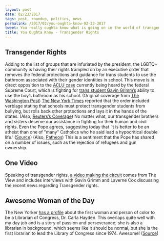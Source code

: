 ```yaml
---
layout: post
date: 02/23/2017
tags: post, roundup, politics, news 
permalink: /2017/02/you-oughta-know-02-23-2017
tweet: You really oughta know what is going on in the world of transgender rights. And the awesome Librarian of Congress.
title: You Oughta Know - Transgender Rights
---
```


## Transgender Rights
Adding to the list of groups that are infuriated by the president, the LGBTQ+ community is having their rights trampled on by an executive order that removes the federal protections and guidance for trans students to use the bathroom associated with their gender identities in school. This move is in direct opposition to the [ACLU case][1] currently being heard by the federal Supreme Court, which is fighting for [trans student Gavin Grimm’s][2] ability to use the boy’s bathroom as his school. (Original coverage from [The Washington Post][3]) [The New York Times][4] reported that the order included verbiage stating that schools must protect transgender students from bullying, but rolls back other protections and lays it in the hands of the states. (Also, [Reuters’s Coverage][5]) No matter what, our transgender brothers and sisters deserve our assistance in fighting for their human and civil rights. Even the Pope agrees, suggesting today that ‘it is better to be an atheist than one of "many" Catholics who he said lead a hypocritical double life.’ ([Source][6]) (Also, [Patheos][7]) This is a sentiment that the Pope has shared on a number of issues, such as the rejection of refugees and gun ownership.

## One Video
Speaking of transgender rights, [a video making the circuit][8] comes from The View and includes interviews with Gavin Grimm and Laverne Cox discussing the recent news regarding Transgender rights.

## Awesome Woman of the Day
The New Yorker [has a profile][9] about the first woman and person of color to be a Librarian of Congress, Dr. Carla Hayden. This overlaps quite well with my day job and is a story of passion and perseverance; she is also a librarian in background, which seems like it should be normal, but she is the first librarian to lead the Library of Congress since 1974. Awesome! ([Source][10])

[1]:	https://www.aclu.org/cases/gg-v-gloucester-county-school-board "ACLU"
[2]:	http://www.huffingtonpost.com/entry/gavin-grimm-transgender-students-trump-administration_us_58ae0260e4b057efdce8b1de "The Huffington Post"
[3]:	https://www.washingtonpost.com/opinions/im-transgender-and-cant-use-the-student-bathroom-the-supreme-court-could-change-that/2016/10/27/19d1a3ae-9bc1-11e6-a0ed-ab0774c1eaa5_story.html?utm_term=.6900d8ee792a
[4]:	https://mobile.nytimes.com/2017/02/22/us/politics/devos-sessions-transgender-students-rights.html
[5]:	http://www.reuters.com/article/us-usa-trump-lgbt-idUSKBN161243
[6]:	http://www.reuters.com/article/us-pope-atheists-idUSKBN1621I3 "Reuters"
[7]:	http://www.patheos.com/blogs/progressivesecularhumanist/2017/02/pope-francis-better-atheist-hypocritical-catholic/?ref_widget=trending&ref_blog=godlessindixie&ref_post=leaving-your-faith-isnt-as-self-flattering-as-you-think
[8]:	http://thewirecutter.com/reviews/best-usb-hubs/ "Youtube"
[9]:	http://www.newyorker.com/culture/sarah-larson/the-librarian-of-congress-and-the-greatness-of-humility
[10]:	http://tinyletter.com/lschmeiser/letters/so-what-who-cares-vol-3-issue-10-why-economists-have-started-noticing-women-who-aren-t-working "So What, Who Cares - Lisa Schmeiser"